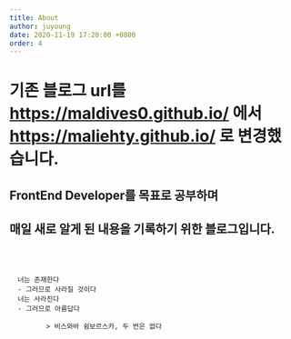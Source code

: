 ```yaml
---
title: About
author: juyoung
date: 2020-11-19 17:20:00 +0800
order: 4
---
```


# 기존 블로그 url를 https://maldives0.github.io/ 에서 https://maliehty.github.io/ 로 변경했습니다.

## FrontEnd Developer를 목표로 공부하며

## 매일 새로 알게 된 내용을 기록하기 위한 블로그입니다.

<br/>
<br/>

      너는 존재한다
      - 그러므로 사라질 것이다
      너는 사라진다
      - 그러므로 아름답다

    		 > 비스와바 쉼보르스카, 두 번은 없다
